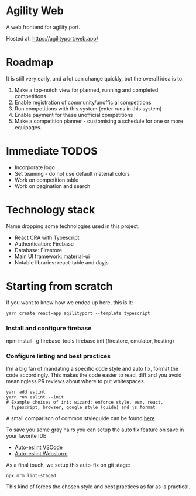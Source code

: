 # Agility Web
A web frontend for agility port.

Hosted at: https://agilityport.web.app/



# Roadmap
It is still very early, and a lot can change quickly, but the overall idea is to:

1. Make a top-notch view for planned, running and completed competitions
2. Enable registration of community/unofficial competitions
3. Run competitions with this system (enter runs in this system)
4. Enable payment for these unofficial competitions
5. Make a competition planner - customising a schedule for one or more equipages.

# Immediate TODOS
* Incorporate logo
* Set teaming - do not use default material colors
* Work on competition table
* Work on pagination and search

# Technology stack
Name dropping some technologies used in this project.
 
* React CRA with Typescript
* Authentication: Firebase
* Database: Firestore
* Main UI framework: material-ui
* Notable libraries: react-table and dayjs

# Starting from scratch
If you want to know how we ended up here, this is it:

```
yarn create react-app agilityport --template typescript
```

### Install and configure firebase
npm install -g firebase-tools
firebase init (firestore, emulator, hosting)

### Configure linting and best practices
I'm a big fan of mandating a specific code style and auto fix, format
the code accordingly. This makes the code easier to read, diff and you avoid
meaningless PR reviews about where to put whitespaces.

```
yarn add eslint
yarn run eslint --init
# Example choises of init wizard: enforce style, esm, react, 
  typescript, browser, google style (guide) and js format
```

A small comparison of common styleguide can be found [here](https://medium.com/better-programming/comparing-the-top-three-style-guides-and-setting-them-up-with-eslint-98ea0d2fc5b7)

To save you some gray hairs you can setup the auto fix feature on save in your favorite IDE

* [Auto-eslint VSCode](https://www.digitalocean.com/community/tutorials/workflow-auto-eslinting)
* [Auto-eslint Webstorm](https://www.jetbrains.com/help/webstorm/eslint.html#ws_js_eslint_activate) 

As a final touch, we setup this auto-fix on git stage:

```npx mrm lint-staged```

This kind of forces the chosen style and best practices as far as is practical.



